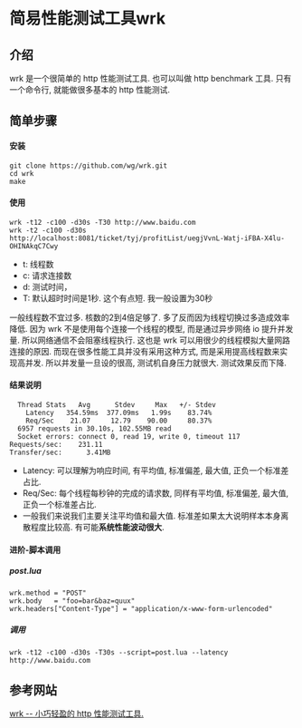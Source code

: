 # 简易性能测试工具wrk

## 介绍

wrk 是一个很简单的 http 性能测试工具. 也可以叫做 http benchmark 工具. 只有一个命令行, 就能做很多基本的 http 性能测试. 

## 简单步骤

#### 安装
```
git clone https://github.com/wg/wrk.git  
cd wrk  
make  
```

#### 使用


```
wrk -t12 -c100 -d30s -T30 http://www.baidu.com 
wrk -t2 -c100 -d30s http://localhost:8081/ticket/tyj/profitList/uegjVvnL-Watj-iFBA-X4lu-OHINAkqC7Cwy

```

- t: 线程数
- c: 请求连接数
- d: 测试时间，
- T: 默认超时时间是1秒. 这个有点短. 我一般设置为30秒

一般线程数不宜过多. 核数的2到4倍足够了. 多了反而因为线程切换过多造成效率降低. 因为 wrk 不是使用每个连接一个线程的模型, 而是通过异步网络 io 提升并发量. 所以网络通信不会阻塞线程执行. 这也是 wrk 可以用很少的线程模拟大量网路连接的原因. 而现在很多性能工具并没有采用这种方式, 而是采用提高线程数来实现高并发. 所以并发量一旦设的很高, 测试机自身压力就很大. 测试效果反而下降. 

#### 结果说明

```
  Thread Stats   Avg      Stdev     Max   +/- Stdev
    Latency   354.59ms  377.09ms   1.99s    83.74%
    Req/Sec    21.07     12.79    90.00     80.37%
  6957 requests in 30.10s, 102.55MB read
  Socket errors: connect 0, read 19, write 0, timeout 117
Requests/sec:    231.11
Transfer/sec:      3.41MB
```

- Latency: 可以理解为响应时间, 有平均值, 标准偏差, 最大值, 正负一个标准差占比. 
- Req/Sec: 每个线程每秒钟的完成的请求数, 同样有平均值, 标准偏差, 最大值, 正负一个标准差占比. 
- 一般我们来说我们主要关注平均值和最大值. 标准差如果太大说明样本本身离散程度比较高. 有可能**系统性能波动很大**. 

#### 进阶-脚本调用

##### post.lua 
```
wrk.method = "POST"  
wrk.body   = "foo=bar&baz=quux"  
wrk.headers["Content-Type"] = "application/x-www-form-urlencoded"  
```

##### 调用

```
wrk -t12 -c100 -d30s -T30s --script=post.lua --latency http://www.baidu.com  
```

## 参考网站

[wrk -- 小巧轻盈的 http 性能测试工具.](http://zjumty.iteye.com/blog/2221040)